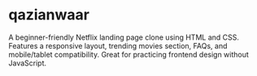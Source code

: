 # qazianwaar
A beginner-friendly Netflix landing page clone using HTML and CSS. Features a responsive layout, trending movies section, FAQs, and mobile/tablet compatibility. Great for practicing frontend design without JavaScript.
